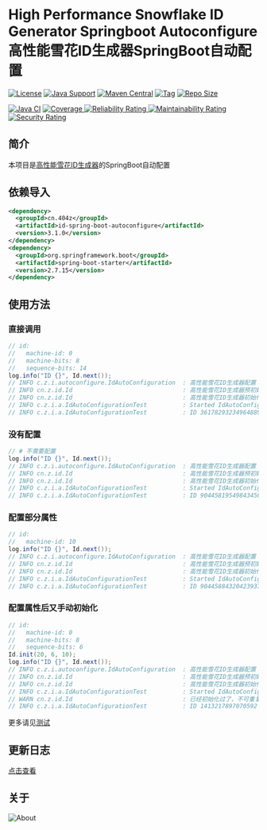 # High Performance Snowflake ID Generator Springboot Autoconfigure 高性能雪花ID生成器SpringBoot自动配置

[![License](https://img.shields.io/github/license/ALI1416/id-spring-boot-autoconfigure?label=License)](https://www.apache.org/licenses/LICENSE-2.0.txt)
[![Java Support](https://img.shields.io/badge/Java-8+-green)](https://openjdk.org/)
[![Maven Central](https://img.shields.io/maven-central/v/cn.404z/id-spring-boot-autoconfigure?label=Maven%20Central)](https://mvnrepository.com/artifact/cn.404z/id-spring-boot-autoconfigure)
[![Tag](https://img.shields.io/github/v/tag/ALI1416/id-spring-boot-autoconfigure?label=Tag)](https://github.com/ALI1416/id-spring-boot-autoconfigure/tags)
[![Repo Size](https://img.shields.io/github/repo-size/ALI1416/id-spring-boot-autoconfigure?label=Repo%20Size&color=success)](https://github.com/ALI1416/id-spring-boot-autoconfigure/archive/refs/heads/master.zip)

[![Java CI](https://github.com/ALI1416/id-spring-boot-autoconfigure/actions/workflows/ci.yml/badge.svg)](https://github.com/ALI1416/id-spring-boot-autoconfigure/actions/workflows/ci.yml)
[![Coverage](https://sonarcloud.io/api/project_badges/measure?project=ALI1416_id-spring-boot-autoconfigure&metric=coverage)
![Reliability Rating](https://sonarcloud.io/api/project_badges/measure?project=ALI1416_id-spring-boot-autoconfigure&metric=reliability_rating)
![Maintainability Rating](https://sonarcloud.io/api/project_badges/measure?project=ALI1416_id-spring-boot-autoconfigure&metric=sqale_rating)
![Security Rating](https://sonarcloud.io/api/project_badges/measure?project=ALI1416_id-spring-boot-autoconfigure&metric=security_rating)](https://sonarcloud.io/summary/new_code?id=ALI1416_id-spring-boot-autoconfigure)

## 简介

本项目是[高性能雪花ID生成器](https://github.com/ALI1416/id)的SpringBoot自动配置

## 依赖导入

```xml
<dependency>
  <groupId>cn.404z</groupId>
  <artifactId>id-spring-boot-autoconfigure</artifactId>
  <version>3.1.0</version>
</dependency>
<dependency>
  <groupId>org.springframework.boot</groupId>
  <artifactId>spring-boot-starter</artifactId>
  <version>2.7.15</version>
</dependency>
```

## 使用方法

### 直接调用

```java
// id:
//   machine-id: 0
//   machine-bits: 8
//   sequence-bits: 14
log.info("ID {}", Id.next());
// INFO c.z.i.autoconfigure.IdAutoConfiguration  : 高性能雪花ID生成器配置：机器码MACHINE_ID 0 ，机器码位数MACHINE_BITS 8 ，序列号位数SEQUENCE_BITS 14
// INFO cn.z.id.Id                               : 高性能雪花ID生成器预初始化：机器码MACHINE_ID 0 ，机器码位数MACHINE_BITS 8 ，序列号位数SEQUENCE_BITS 12 ，最大机器码MACHINE_ID 255 ；1ms最多生成ID 4096 个，起始时间 2021-01-01 08:00:00.0 ，失效时间 2299-09-27 23:10:22.207 ，大约可使用 278 年
// INFO cn.z.id.Id                               : 高性能雪花ID生成器初始化：机器码MACHINE_ID 0 ，机器码位数MACHINE_BITS 8 ，序列号位数SEQUENCE_BITS 14 ，最大机器码MACHINE_ID 255 ；1ms最多生成ID 16384 个，起始时间 2021-01-01 08:00:00.0 ，失效时间 2090-09-07 23:47:35.551 ，大约可使用 69 年
// INFO c.z.i.a.IdAutoConfigurationTest          : Started IdAutoConfigurationTest in 0.899 seconds (JVM running for 1.828)
// INFO c.z.i.a.IdAutoConfigurationTest          : ID 361782932349648897
```

### 没有配置

```java
// # 不需要配置
log.info("ID {}", Id.next());
// INFO c.z.i.autoconfigure.IdAutoConfiguration  : 高性能雪花ID生成器配置：机器码MACHINE_ID 0 ，机器码位数MACHINE_BITS 8 ，序列号位数SEQUENCE_BITS 12 
// INFO cn.z.id.Id                               : 高性能雪花ID生成器预初始化：机器码MACHINE_ID 0 ，机器码位数MACHINE_BITS 8 ，序列号位数SEQUENCE_BITS 12 ，最大机器码MACHINE_ID 255 ；1ms最多生成ID 4096 个，起始时间 2021-01-01 08:00:00.0 ，失效时间 2299-09-27 23:10:22.207 ，大约可使用 278 年
// INFO cn.z.id.Id                               : 高性能雪花ID生成器初始化：机器码MACHINE_ID 0 ，机器码位数MACHINE_BITS 8 ，序列号位数SEQUENCE_BITS 12 ，最大机器码MACHINE_ID 255 ；1ms最多生成ID 4096 个，起始时间 2021-01-01 08:00:00.0 ，失效时间 2299-09-27 23:10:22.207 ，大约可使用 278 年
// INFO c.z.i.a.IdAutoConfigurationTest          : Started IdAutoConfigurationTest in 0.899 seconds (JVM running for 1.828)
// INFO c.z.i.a.IdAutoConfigurationTest          : ID 90445819549843456
```

### 配置部分属性

```java
// id:
//   machine-id: 10
log.info("ID {}", Id.next());
// INFO c.z.i.autoconfigure.IdAutoConfiguration  : 高性能雪花ID生成器配置：机器码MACHINE_ID 10 ，机器码位数MACHINE_BITS 8 ，序列号位数SEQUENCE_BITS 12 
// INFO cn.z.id.Id                               : 高性能雪花ID生成器预初始化：机器码MACHINE_ID 0 ，机器码位数MACHINE_BITS 8 ，序列号位数SEQUENCE_BITS 12 ，最大机器码MACHINE_ID 255 ；1ms最多生成ID 4096 个，起始时间 2021-01-01 08:00:00.0 ，失效时间 2299-09-27 23:10:22.207 ，大约可使用 278 年
// INFO cn.z.id.Id                               : 高性能雪花ID生成器初始化：机器码MACHINE_ID 10 ，机器码位数MACHINE_BITS 8 ，序列号位数SEQUENCE_BITS 12 ，最大机器码MACHINE_ID 255 ；1ms最多生成ID 4096 个，起始时间 2021-01-01 08:00:00.0 ，失效时间 2299-09-27 23:10:22.207 ，大约可使用 278 年
// INFO c.z.i.a.IdAutoConfigurationTest          : Started IdAutoConfigurationTest in 0.899 seconds (JVM running for 1.828)
// INFO c.z.i.a.IdAutoConfigurationTest          : ID 90445884320423937
```

### 配置属性后又手动初始化

```java
// id:
//   machine-id: 0
//   machine-bits: 8
//   sequence-bits: 6
Id.init(20, 6, 10);
log.info("ID {}", Id.next());
// INFO c.z.i.autoconfigure.IdAutoConfiguration  : 高性能雪花ID生成器配置：机器码MACHINE_ID 0 ，机器码位数MACHINE_BITS 8 ，序列号位数SEQUENCE_BITS 6
// INFO cn.z.id.Id                               : 高性能雪花ID生成器预初始化：机器码MACHINE_ID 0 ，机器码位数MACHINE_BITS 8 ，序列号位数SEQUENCE_BITS 12 ，最大机器码MACHINE_ID 255 ；1ms最多生成ID 4096 个，起始时间 2021-01-01 08:00:00.0 ，失效时间 2299-09-27 23:10:22.207 ，大约可使用 278 年
// INFO cn.z.id.Id                               : 高性能雪花ID生成器初始化：机器码MACHINE_ID 0 ，机器码位数MACHINE_BITS 8 ，序列号位数SEQUENCE_BITS 6 ，最大机器码MACHINE_ID 255 ；1ms最多生成ID 64 个，起始时间 2021-01-01 08:00:00.0 ，失效时间 19860-03-05 19:03:41.311 ，大约可使用 17851 年
// INFO c.z.i.a.IdAutoConfigurationTest          : Started IdAutoConfigurationTest in 0.899 seconds (JVM running for 1.828)
// WARN cn.z.id.Id                               : 已经初始化过了，不可重复初始化！
// INFO c.z.i.a.IdAutoConfigurationTest          : ID 1413217897070592
```

更多请见[测试](./src/test)

## 更新日志

[点击查看](./CHANGELOG.md)

## 关于

<picture>
  <source media="(prefers-color-scheme: dark)" srcset="https://www.404z.cn/images/about.dark.svg">
  <img alt="About" src="https://www.404z.cn/images/about.light.svg">
</picture>
